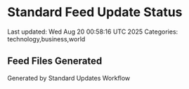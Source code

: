 # Standard Feed Update Status
Last updated: Wed Aug 20 00:58:16 UTC 2025
Categories: technology,business,world

## Feed Files Generated

Generated by Standard Updates Workflow
